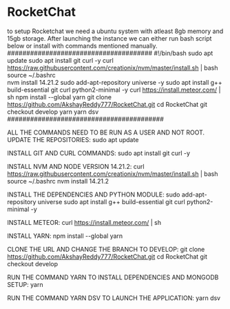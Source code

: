 # RocketChat
to setup Rocketchat we need a ubuntu system with atleast 8gb memory and 15gb storage.
After launching the instance we can either run bash script below or install with commands mentioned manually.
######################################
#!/bin/bash
sudo apt update
sudo apt install git curl -y
curl https://raw.githubusercontent.com/creationix/nvm/master/install.sh | bash 
source ~/.bashrc   
nvm install 14.21.2
sudo add-apt-repository universe -y
sudo apt install g++ build-essential git curl python2-minimal -y
curl https://install.meteor.com/ | sh
npm install --global yarn
git clone https://github.com/AkshayReddy777/RocketChat.git
cd RocketChat
git checkout develop
yarn
yarn dsv
#########################################

ALL THE COMMANDS NEED TO BE RUN AS A USER AND NOT ROOT.
UPDATE THE REPOSITORIES:
sudo apt update

INSTALL GIT AND CURL COMMANDS:
sudo apt install git curl -y

INSTALL NVM AND NODE VERSION 14.21.2:
curl https://raw.githubusercontent.com/creationix/nvm/master/install.sh | bash 
source ~/.bashrc
nvm install 14.21.2

INSTALL THE DEPENDENCIES AND PYTHON MODULE:
sudo add-apt-repository universe
sudo apt install g++ build-essential git curl python2-minimal -y

INSTALL METEOR:
curl https://install.meteor.com/ | sh

INSTALL YARN:
npm install --global yarn

CLONE THE URL AND CHANGE THE BRANCH TO DEVELOP:
git clone https://github.com/AkshayReddy777/RocketChat.git
cd RocketChat
git checkout develop

RUN THE COMMAND YARN TO INSTALL DEPENDENCIES AND MONGODB SETUP:
yarn

RUN THE COMMAND YARN DSV TO LAUNCH THE APPLICATION:
yarn dsv
